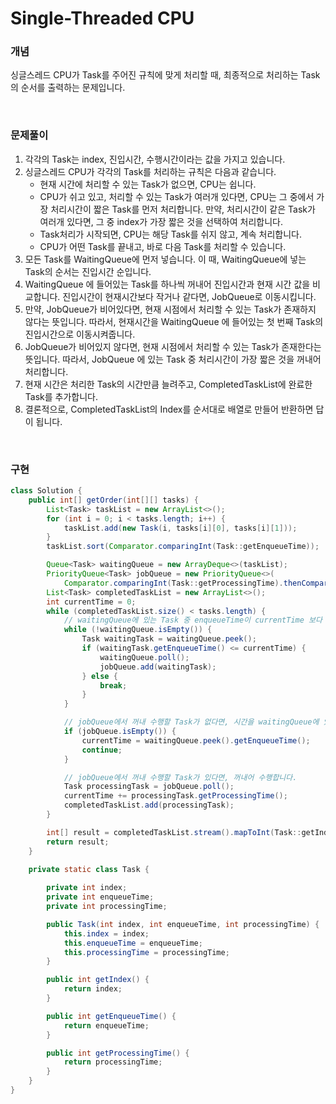 # Single-Threaded CPU

### 개념

싱글스레드 CPU가 Task를 주어진 규칙에 맞게 처리할 때, 최종적으로 처리하는 Task 의 순서를 출력하는 문제입니다.

<br>

### 문제풀이

1. 각각의 Task는 index, 진입시간, 수행시간이라는 값을 가지고 있습니다.
2. 싱글스레드 CPU가 각각의 Task를 처리하는 규칙은 다음과 같습니다.
   - 현재 시간에 처리할 수 있는 Task가 없으면, CPU는 쉽니다.
   - CPU가 쉬고 있고, 처리할 수 있는 Task가 여러개 있다면, CPU는 그 중에서 가장 처리시간이 짧은 Task를 먼저 처리합니다. 만약, 처리시간이 같은 Task가 여러개 있다면, 그 중 index가 가장 짧은 것을 선택하여 처리합니다.
   - Task처리가 시작되면, CPU는 해당 Task를 쉬지 않고, 계속 처리합니다.
   - CPU가 어떤 Task를 끝내고, 바로 다음 Task를 처리할 수 있습니다.
3. 모든 Task를 WaitingQueue에 먼저 넣습니다. 이 때, WaitingQueue에 넣는 Task의 순서는 진입시간 순입니다.
4. WaitingQueue 에 들어있는 Task를 하나씩 꺼내어 진입시간과 현재 시간 값을 비교합니다. 진입시간이 현재시간보다 작거나 같다면, JobQueue로 이동시킵니다.
5. 만약, JobQueue가 비어있다면, 현재 시점에서 처리할 수 있는 Task가 존재하지 않다는 뜻입니다. 따라서, 현재시간을 WaitingQueue 에 들어있는 첫 번째 Task의 진입시간으로 이동시켜줍니다.
6. JobQueue가 비어있지 않다면, 현재 시점에서 처리할 수 있는 Task가 존재한다는 뜻입니다. 따라서, JobQueue 에 있는 Task 중 처리시간이 가장 짧은 것을 꺼내어 처리합니다.
7. 현재 시간은 처리한 Task의 시간만큼 늘려주고, CompletedTaskList에 완료한 Task를 추가합니다.
8. 결론적으로, CompletedTaskList의 Index를 순서대로 배열로 만들어 반환하면 답이 됩니다.

<br>

### 구현

```java
class Solution {
    public int[] getOrder(int[][] tasks) {
        List<Task> taskList = new ArrayList<>();
        for (int i = 0; i < tasks.length; i++) {
            taskList.add(new Task(i, tasks[i][0], tasks[i][1]));
        }
        taskList.sort(Comparator.comparingInt(Task::getEnqueueTime));

        Queue<Task> waitingQueue = new ArrayDeque<>(taskList);
        PriorityQueue<Task> jobQueue = new PriorityQueue<>(
            Comparator.comparingInt(Task::getProcessingTime).thenComparingInt(Task::getIndex));
        List<Task> completedTaskList = new ArrayList<>();
        int currentTime = 0;
        while (completedTaskList.size() < tasks.length) {
            // waitingQueue에 있는 Task 중 enqueueTime이 currentTime 보다 지난 것을 jobQueue로 이동합니다.
            while (!waitingQueue.isEmpty()) {
                Task waitingTask = waitingQueue.peek();
                if (waitingTask.getEnqueueTime() <= currentTime) {
                    waitingQueue.poll();
                    jobQueue.add(waitingTask);
                } else {
                    break;
                }
            }

            // jobQueue에서 꺼내 수행할 Task가 없다면, 시간을 waitingQueue에 있는 첫번째 Task로 바꿉니다.
            if (jobQueue.isEmpty()) {
                currentTime = waitingQueue.peek().getEnqueueTime();
                continue;
            }

            // jobQueue에서 꺼내 수행할 Task가 있다면, 꺼내어 수행합니다.
            Task processingTask = jobQueue.poll();
            currentTime += processingTask.getProcessingTime();
            completedTaskList.add(processingTask);
        }

        int[] result = completedTaskList.stream().mapToInt(Task::getIndex).toArray();
        return result;
    }
    
    private static class Task {

        private int index;
        private int enqueueTime;
        private int processingTime;

        public Task(int index, int enqueueTime, int processingTime) {
            this.index = index;
            this.enqueueTime = enqueueTime;
            this.processingTime = processingTime;
        }

        public int getIndex() {
            return index;
        }

        public int getEnqueueTime() {
            return enqueueTime;
        }

        public int getProcessingTime() {
            return processingTime;
        }
    }
}
```

